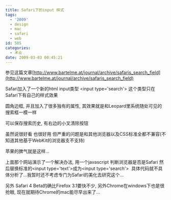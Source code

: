 ```yaml
---
title: Safari下的input 样式
tags:
  - '2009'
  - design
  - mac
  - safari
  - web
id: 585
categories:
  - 术业
date: 2009-03-03 00:45:21
---
```


参见这篇文章[http://www.bartelme.at/journal/archive/safaris_search_field](http://www.bartelme.at/journal/archive/safaris_search_field)

Safari加入了一个新的html input类型 &lt;input type='search'&gt; 这个类型只在Safari下有自己的样式效果

圆角边框, 并且加入了很多独有的属性, 其效果就是和Leopard里系统随处可见的搜索框一模一样

可以保存搜索历史, 有右边的小叉清除按钮

虽然说很好看 也很好用 但严重的问题是和其他浏览器以及CSS标准全都不兼容(不知道其他基于WebKit的浏览器支不支持)

苹果的脾气就是这样...

上面那个网站演示了一个解决办法, 用一个javascript 判断浏览器是否是Safari 然后替换标准的&lt;input type='text'&gt;成为&lt;input type='search'&gt;&nbsp; 具体代码就不具体分析了...我暂时还不考虑专门为Safari的美化去研究这个...

另外 Safari 4 Beta的确比Firefox 3.1要快不少, 另外Chrome在windows下也是很抢眼, 现在就期待Chrome的mac能尽早出来了...